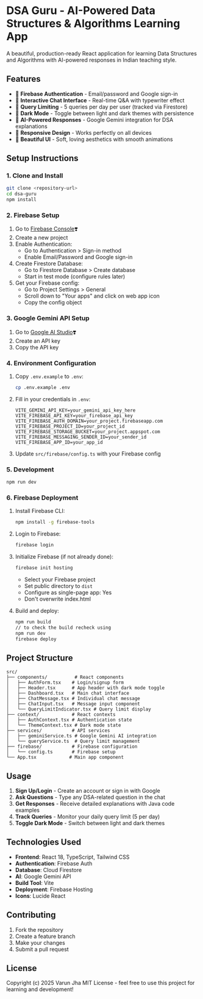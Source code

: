 # DSA Guru - AI-Powered Data Structures & Algorithms Learning App

A beautiful, production-ready React application for learning Data Structures and Algorithms with AI-powered responses in Indian teaching style.

## Features

- 🔐 **Firebase Authentication** - Email/password and Google sign-in
- 💬 **Interactive Chat Interface** - Real-time Q&A with typewriter effect
- 🎯 **Query Limiting** - 5 queries per day per user (tracked via Firestore)
- 🌙 **Dark Mode** - Toggle between light and dark themes with persistence
- 🤖 **AI-Powered Responses** - Google Gemini integration for DSA explanations
- 📱 **Responsive Design** - Works perfectly on all devices
- 🎨 **Beautiful UI** - Soft, loving aesthetics with smooth animations

## Setup Instructions

### 1. Clone and Install

```bash
git clone <repository-url>
cd dsa-guru
npm install
```

### 2. Firebase Setup

1. Go to [Firebase Console](https://console.firebase.google.com/)❣️
2. Create a new project
3. Enable Authentication:
   - Go to Authentication > Sign-in method
   - Enable Email/Password and Google sign-in
4. Create Firestore Database:
   - Go to Firestore Database > Create database
   - Start in test mode (configure rules later)
5. Get your Firebase config:
   - Go to Project Settings > General
   - Scroll down to "Your apps" and click on web app icon
   - Copy the config object

### 3. Google Gemini API Setup

1. Go to [Google AI Studio](https://aistudio.google.com/)❣️
2. Create an API key
3. Copy the API key

### 4. Environment Configuration

1. Copy `.env.example` to `.env`:
   ```bash
   cp .env.example .env
   ```

2. Fill in your credentials in `.env`:
   ```
   VITE_GEMINI_API_KEY=your_gemini_api_key_here
   VITE_FIREBASE_API_KEY=your_firebase_api_key
   VITE_FIREBASE_AUTH_DOMAIN=your_project.firebaseapp.com
   VITE_FIREBASE_PROJECT_ID=your_project_id
   VITE_FIREBASE_STORAGE_BUCKET=your_project.appspot.com
   VITE_FIREBASE_MESSAGING_SENDER_ID=your_sender_id
   VITE_FIREBASE_APP_ID=your_app_id
   ```

3. Update `src/firebase/config.ts` with your Firebase config

### 5. Development

```bash
npm run dev
```

### 6. Firebase Deployment

1. Install Firebase CLI:
   ```bash
   npm install -g firebase-tools
   ```

2. Login to Firebase:
   ```bash
   firebase login
   ```

3. Initialize Firebase (if not already done):
   ```bash
   firebase init hosting
   ```
   - Select your Firebase project
   - Set public directory to `dist`
   - Configure as single-page app: Yes
   - Don't overwrite index.html

4. Build and deploy:
   ```bash
   npm run build 
   // to check the build recheck using
   npm run dev
   firebase deploy
   ```

## Project Structure

```
src/
├── components/          # React components
│   ├── AuthForm.tsx    # Login/signup form
│   ├── Header.tsx      # App header with dark mode toggle
│   ├── Dashboard.tsx   # Main chat interface
│   ├── ChatMessage.tsx # Individual chat message
│   ├── ChatInput.tsx   # Message input component
│   └── QueryLimitIndicator.tsx # Query limit display
├── context/            # React contexts
│   ├── AuthContext.tsx # Authentication state
│   └── ThemeContext.tsx # Dark mode state
├── services/           # API services
│   ├── geminiService.ts # Google Gemini AI integration
│   └── queryService.ts  # Query limit management
├── firebase/           # Firebase configuration
│   └── config.ts       # Firebase setup
└── App.tsx            # Main app component
```

## Usage

1. **Sign Up/Login** - Create an account or sign in with Google
2. **Ask Questions** - Type any DSA-related question in the chat
3. **Get Responses** - Receive detailed explanations with Java code examples
4. **Track Queries** - Monitor your daily query limit (5 per day)
5. **Toggle Dark Mode** - Switch between light and dark themes

## Technologies Used

- **Frontend**: React 18, TypeScript, Tailwind CSS
- **Authentication**: Firebase Auth
- **Database**: Cloud Firestore
- **AI**: Google Gemini API
- **Build Tool**: Vite
- **Deployment**: Firebase Hosting
- **Icons**: Lucide React

## Contributing

1. Fork the repository
2. Create a feature branch
3. Make your changes
4. Submit a pull request

## License
Copyright (c) 2025 Varun Jha
MIT License - feel free to use this project for learning and development!